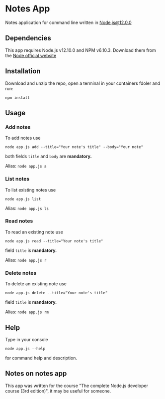 # Notes App
Notes application for command line written in Node.js@12.0.0

## Dependencies
This app requires Node.js v12.10.0 and NPM v6.10.3. Download them from the [Node official website](https://nodejs.org/es/)

## Installation
Download and unzip the repo, open a terminal in your containers fdoler and run:

```
npm install
```

## Usage
### Add notes
To add notes use

```
node app.js add --title="Your note's title" --body="Your note"
```

both fields `title` and `body` are **mandatory.**

Alias: `node app.js a`

### List notes
To list existing notes use

```
node app.js list
```

Alias: `node app.js ls`

### Read notes
To read an existing note use

```
node app.js read --title="Your note's title"
```

field `title` is **mandatory.**

Alias: `node app.js r`

### Delete notes
To delete an existing note use

```
node app.js delete --title="Your note's title"
```

field `title` is **mandatory.**

Alias: `node app.js rm`

## Help
Type in your console

```
node app.js --help
```

for command help and description.

## Notes on notes app
This app was written for the course "The complete Node.js developer course (3rd edition)", it may be useful for someone.
